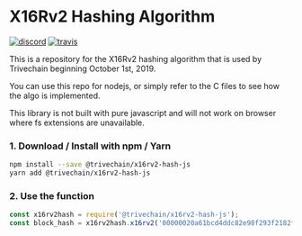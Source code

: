 # X16Rv2 Hashing Algorithm
<a href="https://discord.gg/mZuXBxW"><img src="https://img.shields.io/discord/571241080373116928" alt="discord"></a>
<a href="https://travis-ci.org/trivechain/x16rv2-hash-js"><img src="https://img.shields.io/travis/trivechain/x16rv2-hash-js/master.svg" alt="travis"></a>

This is a repository for the X16Rv2 hashing algorithm that is used by Trivechain beginning October 1st, 2019.

You can use this repo for nodejs, or simply refer to the C files to see how the algo is implemented.

This library is not built with pure javascript and will not work on browser where fs extensions are unavailable.

### 1. Download / Install with npm / Yarn

```sh
npm install --save @trivechain/x16rv2-hash-js
yarn add @trivechain/x16rv2-hash-js
```

### 2. Use the function

```js
const x16rv2hash = require('@trivechain/x16rv2-hash-js');
const block_hash = x16rv2hash.x16rv2('00000020a61bcd4ddc82e98f293f2182f2b7c5177cfa6d7ffba32912e560f106000000003d838c9ee01cc5c46e8648325996230366046a21243090b0fe0ff649f323432aae9ec55d2c910b1c12f96b3f');
```